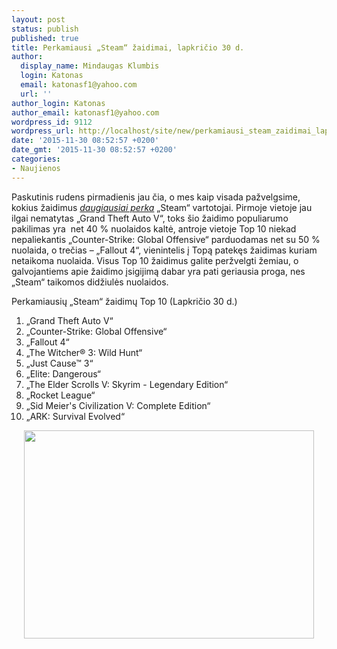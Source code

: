 ```yaml
---
layout: post
status: publish
published: true
title: Perkamiausi „Steam“ žaidimai, lapkričio 30 d.
author:
  display_name: Mindaugas Klumbis
  login: Katonas
  email: katonasf1@yahoo.com
  url: ''
author_login: Katonas
author_email: katonasf1@yahoo.com
wordpress_id: 9112
wordpress_url: http://localhost/site/new/perkamiausi_steam_zaidimai_lapkricio_30_d/
date: '2015-11-30 08:52:57 +0200'
date_gmt: '2015-11-30 08:52:57 +0200'
categories:
- Naujienos
---
```

<p>
	Paskutinis rudens pirmadienis jau čia, o mes kaip visada pažvelgsime, kokius žaidimus <em><a href="http://store.steampowered.com/search/?filter=topsellers">daugiausiai perka</a></em> &bdquo;Steam&ldquo; vartotojai. Pirmoje vietoje jau ilgai nematytas &bdquo;Grand Theft Auto V&ldquo;, toks &scaron;io žaidimo populiarumo pakilimas yra&nbsp; net 40 % nuolaidos kaltė, antroje vietoje Top 10 niekad nepaliekantis &bdquo;Counter-Strike: Global Offensive&ldquo; parduodamas net su 50 % nuolaida, o trečias &ndash; &bdquo;Fallout 4&ldquo;, vienintelis į Topą patekęs žaidimas kuriam netaikoma nuolaida. Visus Top 10 žaidimus galite peržvelgti žemiau, o galvojantiems apie žaidimo įsigijimą dabar yra pati geriausia proga, nes &bdquo;Steam&ldquo; taikomos didžiulės nuolaidos.</p>
<p>
	Perkamiausių &bdquo;Steam&ldquo; žaidimų Top 10 (Lapkričio 30 d.)</p>
<ol>
<li>
		&bdquo;Grand Theft Auto V&ldquo;</li>
<li>
		&bdquo;Counter-Strike: Global Offensive&ldquo;</li>
<li>
		&bdquo;Fallout 4&ldquo;</li>
<li>
		&bdquo;The Witcher&reg; 3: Wild Hunt&ldquo;</li>
<li>
		&bdquo;Just Cause&trade; 3&ldquo;</li>
<li>
		&bdquo;Elite: Dangerous&ldquo;</li>
<li>
		&bdquo;The Elder Scrolls V: Skyrim - Legendary Edition&ldquo;</li>
<li>
		&bdquo;Rocket League&ldquo;</li>
<li>
		&bdquo;Sid Meier&#39;s Civilization V: Complete Edition&ldquo;</li>
<li>
		&bdquo;ARK: Survival Evolved&ldquo;</li>
</ol>
<p style="text-align: center;">
	<a href="http://store.steampowered.com/search/?filter=topsellers"><img alt="" src="http://technews.lt/userfiles/steam 11 30.PNG" style="width: 464px; height: 333px;" /></a></p>

